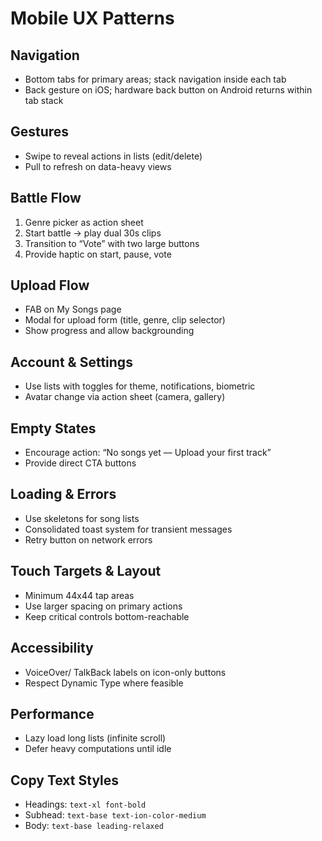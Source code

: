 # Mobile UX Patterns

## Navigation
- Bottom tabs for primary areas; stack navigation inside each tab
- Back gesture on iOS; hardware back button on Android returns within tab stack

## Gestures
- Swipe to reveal actions in lists (edit/delete)
- Pull to refresh on data-heavy views

## Battle Flow
1. Genre picker as action sheet
2. Start battle → play dual 30s clips
3. Transition to “Vote” with two large buttons
4. Provide haptic on start, pause, vote

## Upload Flow
- FAB on My Songs page
- Modal for upload form (title, genre, clip selector)
- Show progress and allow backgrounding

## Account & Settings
- Use lists with toggles for theme, notifications, biometric
- Avatar change via action sheet (camera, gallery)

## Empty States
- Encourage action: “No songs yet — Upload your first track”
- Provide direct CTA buttons

## Loading & Errors
- Use skeletons for song lists
- Consolidated toast system for transient messages
- Retry button on network errors

## Touch Targets & Layout
- Minimum 44x44 tap areas
- Use larger spacing on primary actions
- Keep critical controls bottom-reachable

## Accessibility
- VoiceOver/ TalkBack labels on icon-only buttons
- Respect Dynamic Type where feasible

## Performance
- Lazy load long lists (infinite scroll)
- Defer heavy computations until idle

## Copy Text Styles
- Headings: `text-xl font-bold`
- Subhead: `text-base text-ion-color-medium`
- Body: `text-base leading-relaxed`

